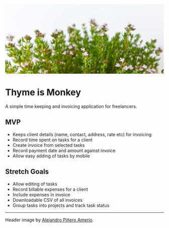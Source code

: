 ![Thyme is Money](thyme.jpg)
# Thyme is Monkey

A simple time keeping and invoicing application for freelancers.

## MVP

- Keeps client details (name, contact, address, rate etc) for invoicing
- Record time spent on tasks for a client
- Create invoice from selected tasks
- Record payment date and amount against invoice
- Allow easy adding of tasks by mobile

## Stretch Goals

- Allow editing of tasks
- Record billable expenses for a client
- Include expenses in invoice
- Downloadable CSV of all invoices
- Group tasks into projects and track task status




----
Header image by [Alejandro Piñero Amerio](https://unsplash.com/photos/Ut3vw1iLBgk).